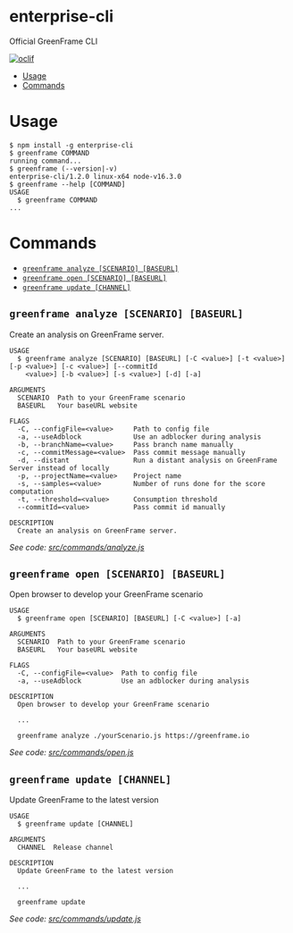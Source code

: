 enterprise-cli
==============

Official GreenFrame CLI

[![oclif](https://img.shields.io/badge/cli-oclif-brightgreen.svg)](https://oclif.io)

<!-- toc -->
* [Usage](#usage)
* [Commands](#commands)
<!-- tocstop -->
# Usage
<!-- usage -->
```sh-session
$ npm install -g enterprise-cli
$ greenframe COMMAND
running command...
$ greenframe (--version|-v)
enterprise-cli/1.2.0 linux-x64 node-v16.3.0
$ greenframe --help [COMMAND]
USAGE
  $ greenframe COMMAND
...
```
<!-- usagestop -->
# Commands
<!-- commands -->
* [`greenframe analyze [SCENARIO] [BASEURL]`](#greenframe-analyze-scenario-baseurl)
* [`greenframe open [SCENARIO] [BASEURL]`](#greenframe-open-scenario-baseurl)
* [`greenframe update [CHANNEL]`](#greenframe-update-channel)

## `greenframe analyze [SCENARIO] [BASEURL]`

Create an analysis on GreenFrame server.

```
USAGE
  $ greenframe analyze [SCENARIO] [BASEURL] [-C <value>] [-t <value>] [-p <value>] [-c <value>] [--commitId
    <value>] [-b <value>] [-s <value>] [-d] [-a]

ARGUMENTS
  SCENARIO  Path to your GreenFrame scenario
  BASEURL   Your baseURL website

FLAGS
  -C, --configFile=<value>     Path to config file
  -a, --useAdblock             Use an adblocker during analysis
  -b, --branchName=<value>     Pass branch name manually
  -c, --commitMessage=<value>  Pass commit message manually
  -d, --distant                Run a distant analysis on GreenFrame Server instead of locally
  -p, --projectName=<value>    Project name
  -s, --samples=<value>        Number of runs done for the score computation
  -t, --threshold=<value>      Consumption threshold
  --commitId=<value>           Pass commit id manually

DESCRIPTION
  Create an analysis on GreenFrame server.
```

_See code: [src/commands/analyze.js](https://github.com/marmelab/greenframe/blob/v1.2.0/src/commands/analyze.js)_

## `greenframe open [SCENARIO] [BASEURL]`

Open browser to develop your GreenFrame scenario

```
USAGE
  $ greenframe open [SCENARIO] [BASEURL] [-C <value>] [-a]

ARGUMENTS
  SCENARIO  Path to your GreenFrame scenario
  BASEURL   Your baseURL website

FLAGS
  -C, --configFile=<value>  Path to config file
  -a, --useAdblock          Use an adblocker during analysis

DESCRIPTION
  Open browser to develop your GreenFrame scenario

  ...

  greenframe analyze ./yourScenario.js https://greenframe.io
```

_See code: [src/commands/open.js](https://github.com/marmelab/greenframe/blob/v1.2.0/src/commands/open.js)_

## `greenframe update [CHANNEL]`

Update GreenFrame to the latest version

```
USAGE
  $ greenframe update [CHANNEL]

ARGUMENTS
  CHANNEL  Release channel

DESCRIPTION
  Update GreenFrame to the latest version

  ...

  greenframe update
```

_See code: [src/commands/update.js](https://github.com/marmelab/greenframe/blob/v1.2.0/src/commands/update.js)_
<!-- commandsstop -->
